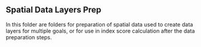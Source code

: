 ## Spatial Data Layers Prep
In this folder are folders for preparation of spatial data used to create data layers for multiple goals, or for use in index score calculation after the data preparation steps.